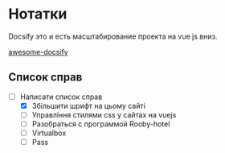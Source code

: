 # Нотатки

Docsify это и есть масштабирование проекта на vue js вниз.

<a href="https://github.com/docsifyjs/awesome-docsify">awesome-docsify</a>

## Список справ

- [ ] Написати список справ
    - [x] Збільшити шрифт на цьому сайті
    - [ ] Управління стилями css у сайтах на vuejs
    - [ ] Разобраться с программой Rooby-hotel
    - [ ] Virtualbox
    - [ ] Pass
